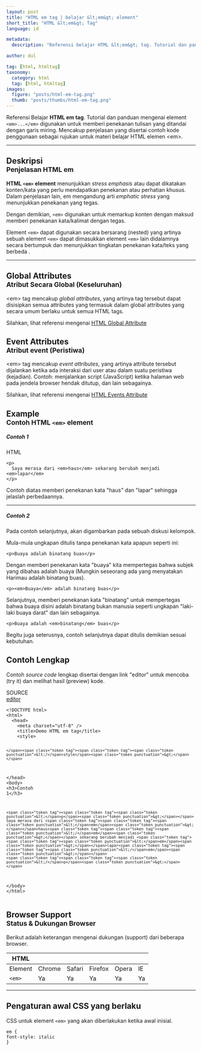 ```yaml
---
layout: post
title: "HTML em tag | belajar &lt;em&gt; element"
short_title: "HTML &lt;em&gt; Tag"
language: id

metadata:
  description: "Referensi belajar HTML &lt;em&gt; tag. Tutorial dan panduan mengenai element &lt;em&gt;..&lt;/em&gt;, penjelasan dengan contoh kode penggunaan sebagai referensi belajar HTML &lt;em&gt;"

author: dul

tag: [html, htmltag]
taxonomy:
  category: html
  tag: [html, htmltag]
images:
  figure: "posts/html-em-tag.png"
  thumb: "posts/thumbs/html-em-tag.png"
---
```

<p class="text-muted">
    Referensi Belajar <strong>HTML em tag</strong>. Tutorial dan panduan mengenai element <code>&lt;em&gt;...&lt;/em&gt;</code> digunakan untuk memberi penekanan tulisan yang ditandai dengan garis miring. Mencakup penjelasan yang disertai contoh kode penggunaan sebagai rujukan untuk materi belajar HTML <span lang="id">elemen</span> &lt;em&gt;.
</p>
<hr class="uk-article-divider">

<h2 class="title-sub bd-danger bd-left bd-left-only">Deskripsi <br>
    <small>Penjelasan HTML <span class="highlight">em</span></small>
</h2>
<p>
  <strong>HTML <code>&lt;em&gt;</code> element</strong> menunjukkan <em>stress emphasis</em> atau dapat dikatakan konten/kata yang perlu mendapatkan penekanan atau perhatian khusus. Dalam penjelasan lain, em mengandung arti <em>emphatic stress</em> yang menunjukkan penekanan yang tegas.
</p>
<p>Dengan demikian, <code>&lt;em&gt;</code> digunakan untuk memarkup konten dengan maksud memberi penekanan kata/kalimat dengan tegas.</p>
<p>Element <code>&lt;em&gt;</code> dapat digunakan secara bersarang (nested) yang artinya sebuah element <code>&lt;em&gt;</code> dapat dimasukkan element <code>&lt;em&gt;</code> lain didalamnya secara bertumpuk dan menunjukkan tingkatan penekanan kata/teks yang berbeda .</p>

<hr class="uk-article-divider">
<!-- Global Attributes -->
<section id="global-attribute">
  <h2 class="title-sub bd-danger bd-left bd-left-only">Global Attributes <br>
    <small>Atribut Secara Global (Keseluruhan)</small>
  </h2>
    <div class="">
        <p>&lt;em&gt; tag mencakup <em>global attributes</em>, yang artinya tag tersebut dapat disisipkan semua attributes yang termasuk dalam global attributes yang secara umum berlaku untuk semua HTML tags.</p>
        <div class="footer-callout info">
          <p>Silahkan, lihat referensi mengenai <a href="https://www.apacara.com/tutorial/html/html-global-attribute.html">HTML Global Attribute</a></p>
        </div>
    </div>
</section>

<!-- Event Attributes -->
<section>
  <h2 class="title-sub bd-danger bd-left bd-left-only">Event Attributes <br>
    <small>Atribut event  (Peristiwa)</small>
  </h2>
    <div class="dul-callout dul-callout-warning">
        <p>&lt;em&gt; tag mencakup <em>event attributes</em>, yang artinya attribute tersebut dijalankan ketika ada interaksi dari user atau dalam suatu peristiwa (kejadian). Contoh: menjalankan script (JavaScript) ketika halaman web pada jendela browser hendak ditutup, dan lain sebagainya.</p>
        <div class="footer-callout warning">
          <p>Silahkan, lihat referensi mengenai <a href="https://www.apacara.com/tutorial/html/html-event-attribute.html">HTML Events Attribute</a></p>
        </div>
    </div>
</section>

<!-- Example -->
<section id="example">
  <h2 class="title-sub bd-danger bd-left bd-left-only">Example<br>
    <small>Contoh HTML <code>&lt;em&gt;</code> element</small>
  </h2>
  <div class="dul-block">
     <h5>Contoh 1</h5>
<!-- HTML Code Example -->
<div class="icard">
<div class="icard-heading clearfix co-wh bg-pi2">
<div class="icard-bar">
  <div class="icard-bar-left pull-left">
    <i class="fa fa-html5" aria-hidden="true"></i>
    <span>HTML</span>
  </div>
  
</div>
</div>
<div class="icard-body icode itheme">
<pre class="prettyprint linenums line-numbers highlight language-markup"><code data-language="html" class="html  language-markup"><span class="token tag"><span class="token tag"><span class="token punctuation">&lt;</span>p</span><span class="token punctuation">&gt;</span></span>
  Saya merasa dari <span class="token tag"><span class="token tag"><span class="token punctuation">&lt;</span>em</span><span class="token punctuation">&gt;</span></span>haus<span class="token tag"><span class="token tag"><span class="token punctuation">&lt;/</span>em</span><span class="token punctuation">&gt;</span></span> sekarang berubah menjadi <span class="token tag"><span class="token tag"><span class="token punctuation">&lt;</span>em</span><span class="token punctuation">&gt;</span></span>lapar<span class="token tag"><span class="token tag"><span class="token punctuation">&lt;/</span>em</span><span class="token punctuation">&gt;</span></span>
<span class="token tag"><span class="token tag"><span class="token punctuation">&lt;/</span>p</span><span class="token punctuation">&gt;</span></span><span aria-hidden="true" class="line-numbers-rows"><span></span><span></span><span></span></span></code>
</pre>
</div>
</div>
  <p>Contoh diatas memberi penekanan kata "haus" dan "lapar" sehingga jelaslah perbedaannya.</p>
<hr class="uk-article-divider">
  	<h5>Contoh 2</h5>
    <p>Pada contoh selanjutnya, akan digambarkan pada sebuah diskusi kelompok.</p>
    <p>Mula-mula ungkapan ditulis tanpa penekanan kata apapun seperti ini:</p>

<div class="icode itheme-plain">
<pre class="prettyprint highlight language-markup"><code data-language="html" class="html inline language-markup"><span class="token tag"><span class="token tag"><span class="token punctuation">&lt;</span>p</span><span class="token punctuation">&gt;</span></span>Buaya adalah binatang buas<span class="token tag"><span class="token tag"><span class="token punctuation">&lt;/</span>p</span><span class="token punctuation">&gt;</span></span></code>
</pre>
</div>
</div>
    <p>Dengan memberi penekanan kata "buaya" kita mempertegas bahwa subjek yang dibahas adalah buaya (Mungkin seseorang ada yang menyatakan Harimau adalah binatang buas).</p>
<div class="icode itheme-plain">
<pre class="prettyprint highlight language-markup"><code data-language="html" class="html inline language-markup"><span class="token tag"><span class="token tag"><span class="token punctuation">&lt;</span>p</span><span class="token punctuation">&gt;</span></span><span class="token tag"><span class="token tag"><span class="token punctuation">&lt;</span>em</span><span class="token punctuation">&gt;</span></span>Buaya<span class="token tag"><span class="token tag"><span class="token punctuation">&lt;/</span>em</span><span class="token punctuation">&gt;</span></span> adalah binatang buas<span class="token tag"><span class="token tag"><span class="token punctuation">&lt;/</span>p</span><span class="token punctuation">&gt;</span></span></code>
</pre>
</div>
    <p>Selanjutnya, memberi penekanan kata "binatang" untuk mempertegas bahwa buaya disini adalah binatang bukan manusia seperti ungkapan "laki-laki buaya darat" dan lain sebagainya.</p>
<div class="icode itheme-plain">
<pre class="prettyprint highlight language-markup"><code data-language="html" class="html inline language-markup"><span class="token tag"><span class="token tag"><span class="token punctuation">&lt;</span>p</span><span class="token punctuation">&gt;</span></span>Buaya adalah <span class="token tag"><span class="token tag"><span class="token punctuation">&lt;</span>em</span><span class="token punctuation">&gt;</span></span>binatang<span class="token tag"><span class="token tag"><span class="token punctuation">&lt;/</span>em</span><span class="token punctuation">&gt;</span></span> buas<span class="token tag"><span class="token tag"><span class="token punctuation">&lt;/</span>p</span><span class="token punctuation">&gt;</span></span></code>
</pre>
</div>
    <p>Begitu juga seterusnya, contoh selanjutnya dapat ditulis demikian sesuai kebutuhan.</p>
</section>
<h2 class="title-sub bd-danger bd-left bd-left-only">Contoh Lengkap
</h2>
<p>Contoh <em>source code</em> lengkap disertai dengan link  &quot;editor&quot; untuk mencoba (try it) dan melihat hasil (preview) kode.</p>
<div class="icard">
  <div class="icard-heading clearfix co-wh bg-pi2">
    <div class="icard-bar">
      <div class="icard-bar-left pull-left">
        <i class="fa fa-html5" aria-hidden="true"></i>
        <span>SOURCE</span>
      </div>
      <div class="icard-bar-right pull-right">
        <a href="https://www.apacara.com/example/html/tag/em.html" target="_blank"><span>editor</span><i class="fa fa-external-link"></i></a>
      </div>
    </div>
  </div>
  <div class="icard-body icode itheme bg-gr3">
<pre class="prettyprint highlight max-height language-markup"><code data-language="html" class="inline  language-markup"><span class="token doctype">&lt;!DOCTYPE html&gt;</span>
<span class="token tag"><span class="token tag"><span class="token punctuation">&lt;</span>html</span><span class="token punctuation">&gt;</span></span>
  <span class="token tag"><span class="token tag"><span class="token punctuation">&lt;</span>head</span><span class="token punctuation">&gt;</span></span>
    <span class="token tag"><span class="token tag"><span class="token punctuation">&lt;</span>meta</span> <span class="token attr-name">charset</span><span class="token attr-value"><span class="token punctuation">=</span><span class="token punctuation">"</span>utf-8<span class="token punctuation">"</span></span> <span class="token punctuation">/&gt;</span></span>
    <span class="token tag"><span class="token tag"><span class="token punctuation">&lt;</span>title</span><span class="token punctuation">&gt;</span></span>Demo HTML em tag<span class="token tag"><span class="token tag"><span class="token punctuation">&lt;/</span>title</span><span class="token punctuation">&gt;</span></span>
    <span class="token tag"><span class="token tag"><span class="token punctuation">&lt;</span>style</span><span class="token punctuation">&gt;</span></span><span class="token style language-css">

    </span><span class="token tag"><span class="token tag"><span class="token punctuation">&lt;/</span>style</span><span class="token punctuation">&gt;</span></span>
  <span class="token tag"><span class="token tag"><span class="token punctuation">&lt;/</span>head</span><span class="token punctuation">&gt;</span></span>
  <span class="token tag"><span class="token tag"><span class="token punctuation">&lt;</span>body</span><span class="token punctuation">&gt;</span></span>
    <span class="token tag"><span class="token tag"><span class="token punctuation">&lt;</span>h3</span><span class="token punctuation">&gt;</span></span>Contoh 1<span class="token tag"><span class="token tag"><span class="token punctuation">&lt;/</span>h3</span><span class="token punctuation">&gt;</span></span>

    <span class="token tag"><span class="token tag"><span class="token punctuation">&lt;</span>p</span><span class="token punctuation">&gt;</span></span>
    Saya merasa dari <span class="token tag"><span class="token tag"><span class="token punctuation">&lt;</span>em</span><span class="token punctuation">&gt;</span></span>haus<span class="token tag"><span class="token tag"><span class="token punctuation">&lt;/</span>em</span><span class="token punctuation">&gt;</span></span> sekarang berubah menjadi <span class="token tag"><span class="token tag"><span class="token punctuation">&lt;</span>em</span><span class="token punctuation">&gt;</span></span>lapar<span class="token tag"><span class="token tag"><span class="token punctuation">&lt;/</span>em</span><span class="token punctuation">&gt;</span></span>
    <span class="token tag"><span class="token tag"><span class="token punctuation">&lt;/</span>p</span><span class="token punctuation">&gt;</span></span>

  <span class="token tag"><span class="token tag"><span class="token punctuation">&lt;/</span>body</span><span class="token punctuation">&gt;</span></span>
<span class="token tag"><span class="token tag"><span class="token punctuation">&lt;/</span>html</span><span class="token punctuation">&gt;</span></span></code>
</pre>
  </div>
</div>
<!-- Article Aside -->

<!-- Browser Support -->
<aside id="browser">
<h2 class="title-sub bd-danger bd-left bd-left-only">Browser Support <br>
  <small>Status &amp; Dukungan Browser </small>
</h2>
<p>Berikut adalah keterangan mengenai dukungan (support) dari beberapa browser.</p>
<div class="table-responsive uk-overflow-container">
  <table class="table uk-table uk-text-nowrap full-width">
        <thead>
          <tr>
            <th>HTML</th>
            <th title="Chrome"><i class="fa fa-chrome fa fa-lg"></i></th>
            <th title="Safari"><i class="fa fa-safari fa fa-lg"></i></th>
            <th title="Firefox"><i class="fa fa-firefox fa fa-lg"></i></th>
            <th title="Opera"><i class="fa fa-opera fa fa-lg"></i></th>
            <th title="Internet Explorer"><i class="fa fa-internet-explorer fa fa-lg"></i></th>
          </tr>
        </thead>
        <tbody>
          <tr>
            <td>Element</td>
            <td>Chrome</td>
            <td>Safari</td>
            <td>Firefox</td>
            <td>Opera</td>
            <td>IE</td>
          </tr>
          <tr>
            <td><code>&lt;em&gt;</code></td>
            <td class="success">Ya</td>
            <td class="success">Ya</td>
            <td class="success">Ya</td>
            <td class="success">Ya</td>
            <td class="success">Ya</td>
          </tr>
        </tbody>
  </table>
</div>

<hr class="uk-article-divider">
<!-- Default CSS -->
<div class="dul-block">
  <h2 class="title-sub bd-danger bd-left bd-left-only">Pengaturan awal CSS yang berlaku&nbsp;</h2>
  <p>CSS untuk element <code>&lt;em&gt;</code> yang akan diberlakukan ketika awal inisial.</p>
  <div class="icode itheme css">
    <pre class="prettyprint highlight language-css"><code data-language="css" class=" inline language-css"><span class="token selector">em</span> <span class="token punctuation">{</span>
<span class="token property">font-style</span><span class="token punctuation">:</span> italic
<span class="token punctuation">}</span></code></pre>
</div>
</div>

</aside>